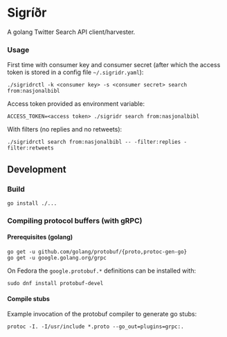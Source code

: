 # Sigríðr

A golang Twitter Search API client/harvester.

### Usage

First time with consumer key and consumer secret (after which the access token is stored in a config file `~/.sigridr.yaml`):
```
./sigridrctl -k <consumer key> -s <consumer secret> search from:nasjonalbibl
```

Access token provided as environment variable:
```
ACCESS_TOKEN=<access token> ./sigridr search from:nasjonalbibl
```

With filters (no replies and no retweets):
```
./sigridrctl search from:nasjonalbibl -- -filter:replies -filter:retweets
```

## Development

### Build
```
go install ./...
```

### Compiling protocol buffers (with gRPC)

#### Prerequisites (golang)

```
go get -u github.com/golang/protobuf/{proto,protoc-gen-go}
go get -u google.golang.org/grpc
```

On Fedora the `google.protobuf.*` definitions can be installed with: 
```
sudo dnf install protobuf-devel
```

#### Compile stubs
Example invocation of the protobuf compiler to generate go stubs:

```
protoc -I. -I/usr/include *.proto --go_out=plugins=grpc:.
```
